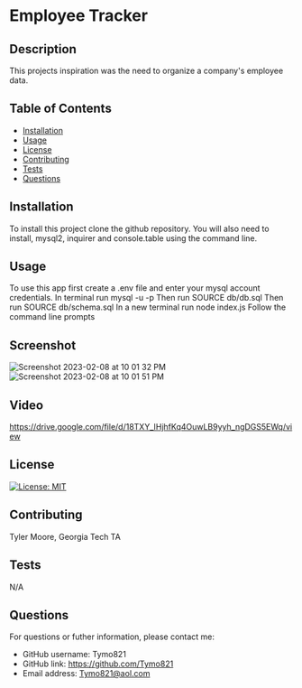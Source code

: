 
# Employee Tracker

## Description

This projects inspiration was the need to organize a company's employee data.

## Table of Contents

- [Installation](#installation)
- [Usage](#usage)
- [License](#license)
- [Contributing](#contributing)
- [Tests](#tests)
- [Questions](#questions)

## Installation

To install this project clone the github repository. You will also need to install, mysql2, inquirer and console.table using the command line.

## Usage

To use this app first create a .env file and enter your mysql account credentials.
In terminal run mysql -u <mysql username here> -p
Then run SOURCE db/db.sql
Then run SOURCE db/schema.sql
In a new terminal run node index.js
Follow the command line prompts

## Screenshot

![Screenshot 2023-02-08 at 10 01 32 PM](https://user-images.githubusercontent.com/93955240/217707104-dc25b659-a2a6-4bda-9b3c-e0090248af59.png)
![Screenshot 2023-02-08 at 10 01 51 PM](https://user-images.githubusercontent.com/93955240/217707150-24d1651e-21c6-431e-b063-2e006e151e3e.png)



## Video

https://drive.google.com/file/d/18TXY_IHjhfKq4OuwLB9yyh_ngDGS5EWq/view

## License

[![License: MIT](https://img.shields.io/badge/License-MIT-yellow.svg)](https://opensource.org/licenses/MIT)

## Contributing

Tyler Moore, Georgia Tech TA

## Tests

N/A

## Questions

For questions or futher information, please contact me:

- GitHub username: Tymo821
- GitHub link: https://github.com/Tymo821
- Email address: Tymo821@aol.com
